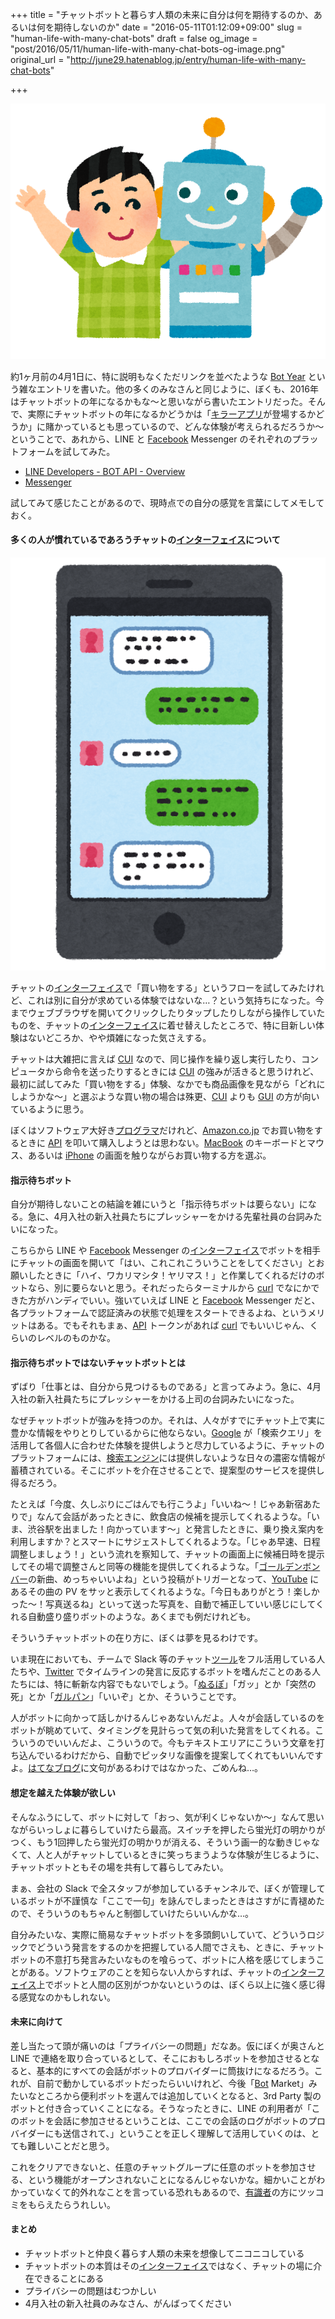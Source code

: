 +++
title = "チャットボットと暮らす人類の未来に自分は何を期待するのか、あるいは何を期待しないのか"
date = "2016-05-11T01:12:09+09:00"
slug = "human-life-with-many-chat-bots"
draft = false
og_image = "post/2016/05/11/human-life-with-many-chat-bots-og-image.png"
original_url = "http://june29.hatenablog.jp/entry/human-life-with-many-chat-bots"

+++

<p><span itemscope itemtype="http://schema.org/Photograph"><img src="/post/2016/05/11/human-life-with-many-chat-bots-20160511002338.png" alt="f:id:june29:20160511002338p:plain" title="f:id:june29:20160511002338p:plain" class="hatena-fotolife" itemprop="image"></span></p>

<p>約1ヶ月前の4月1日に、特に説明もなくただリンクを並べたような <a href="http://june29.hatenablog.jp/entry/bot-year">Bot Year</a> という雑なエントリを書いた。他の多くのみなさんと同じように、ぼくも、2016年はチャットボットの年になるかもな〜と思いながら書いたエントリだった。そんで、実際にチャットボットの年になるかどうかは「<a class="keyword" href="http://d.hatena.ne.jp/keyword/%A5%AD%A5%E9%A1%BC%A5%A2%A5%D7%A5%EA">キラーアプリ</a>が登場するかどうか」に賭かっているとも思っているので、どんな体験が考えられるだろうか〜ということで、あれから、LINE と <a class="keyword" href="http://d.hatena.ne.jp/keyword/Facebook">Facebook</a> Messenger のそれぞれのプラットフォームを試してみた。</p>

<ul>
<li><a href="https://developers.line.me/bot-api/overview">LINE Developers - BOT API - Overview</a></li>
<li><a href="https://messengerplatform.fb.com/">Messenger</a></li>
</ul>


<p>試してみて感じたことがあるので、現時点での自分の感覚を言葉にしてメモしておく。</p>

<h4>多くの人が慣れているであろうチャットの<a class="keyword" href="http://d.hatena.ne.jp/keyword/%A5%A4%A5%F3%A5%BF%A1%BC%A5%D5%A5%A7%A5%A4%A5%B9">インターフェイス</a>について</h4>

<p><span itemscope itemtype="http://schema.org/Photograph"><img src="/post/2016/05/11/human-life-with-many-chat-bots-20160511002358.png" alt="f:id:june29:20160511002358p:plain" title="f:id:june29:20160511002358p:plain" class="hatena-fotolife" itemprop="image"></span></p>

<p>チャットの<a class="keyword" href="http://d.hatena.ne.jp/keyword/%A5%A4%A5%F3%A5%BF%A1%BC%A5%D5%A5%A7%A5%A4%A5%B9">インターフェイス</a>で「買い物をする」というフローを試してみたけれど、これは別に自分が求めている体験ではないな…？という気持ちになった。今までウェブブラウザを開いてクリックしたりタップしたりしながら操作していたものを、チャットの<a class="keyword" href="http://d.hatena.ne.jp/keyword/%A5%A4%A5%F3%A5%BF%A1%BC%A5%D5%A5%A7%A5%A4%A5%B9">インターフェイス</a>に着せ替えしたところで、特に目新しい体験はないどころか、やや煩雑になった気さえする。</p>

<p>チャットは大雑把に言えば <a class="keyword" href="http://d.hatena.ne.jp/keyword/CUI">CUI</a> なので、同じ操作を繰り返し実行したり、コンピュータから命令を送ったりするときには <a class="keyword" href="http://d.hatena.ne.jp/keyword/CUI">CUI</a> の強みが活きると思うけれど、最初に試してみた「買い物をする」体験、なかでも商品画像を見ながら「どれにしようかな〜」と選ぶような買い物の場合は殊更、<a class="keyword" href="http://d.hatena.ne.jp/keyword/CUI">CUI</a> よりも <a class="keyword" href="http://d.hatena.ne.jp/keyword/GUI">GUI</a> の方が向いているように思う。</p>

<p>ぼくはソフトウェア大好き<a class="keyword" href="http://d.hatena.ne.jp/keyword/%A5%D7%A5%ED%A5%B0%A5%E9%A5%DE">プログラマ</a>だけれど、<a class="keyword" href="http://d.hatena.ne.jp/keyword/Amazon.co.jp">Amazon.co.jp</a> でお買い物をするときに <a class="keyword" href="http://d.hatena.ne.jp/keyword/API">API</a> を叩いて購入しようとは思わない。<a class="keyword" href="http://d.hatena.ne.jp/keyword/MacBook">MacBook</a> のキーボードとマウス、あるいは <a class="keyword" href="http://d.hatena.ne.jp/keyword/iPhone">iPhone</a> の画面を触りながらお買い物する方を選ぶ。</p>

<h4>指示待ちボット</h4>

<p>自分が期待しないことの結論を雑にいうと「指示待ちボットは要らない」になる。急に、4月入社の新入社員たちにプレッシャーをかける先輩社員の台詞みたいになった。</p>

<p>こちらから LINE や <a class="keyword" href="http://d.hatena.ne.jp/keyword/Facebook">Facebook</a> Messenger の<a class="keyword" href="http://d.hatena.ne.jp/keyword/%A5%A4%A5%F3%A5%BF%A1%BC%A5%D5%A5%A7%A5%A4%A5%B9">インターフェイス</a>でボットを相手にチャットの画面を開いて「はい、これこれこういうことをしてください」とお願いしたときに「ハイ、ワカリマシタ！ヤリマス！」と作業してくれるだけのボットなら、別に要らないと思う。それだったらターミナルから <a class="keyword" href="http://d.hatena.ne.jp/keyword/curl">curl</a> でなにかできた方がハンディでいい。強いていえば LINE と <a class="keyword" href="http://d.hatena.ne.jp/keyword/Facebook">Facebook</a> Messenger だと、各プラットフォームで認証済みの状態で処理をスタートできるよね、というメリットはある。でもそれもまぁ、<a class="keyword" href="http://d.hatena.ne.jp/keyword/API">API</a> トークンがあれば <a class="keyword" href="http://d.hatena.ne.jp/keyword/curl">curl</a> でもいいじゃん、くらいのレベルのものかな。</p>

<h4>指示待ちボットではないチャットボットとは</h4>

<p>ずばり「仕事とは、自分から見つけるものである」と言ってみよう。急に、4月入社の新入社員たちにプレッシャーをかける上司の台詞みたいになった。</p>

<p>なぜチャットボットが強みを持つのか。それは、人々がすでにチャット上で実に豊かな情報をやりとりしているからに他ならない。<a class="keyword" href="http://d.hatena.ne.jp/keyword/Google">Google</a> が「検索クエリ」を活用して各個人に合わせた体験を提供しようと尽力しているように、チャットのプラットフォームには、<a class="keyword" href="http://d.hatena.ne.jp/keyword/%B8%A1%BA%F7%A5%A8%A5%F3%A5%B8%A5%F3">検索エンジン</a>には提供しないような日々の濃密な情報が蓄積されている。そこにボットを介在させることで、提案型のサービスを提供し得るだろう。</p>

<p>たとえば「今度、久しぶりにごはんでも行こうよ」「いいね〜！じゃあ新宿あたりで」なんて会話があったときに、飲食店の候補を提示してくれるような。「いま、渋谷駅を出ました！向かっています〜」と発言したときに、乗り換え案内を利用しますか？とスマートにサジェストしてくれるような。「じゃあ早速、日程調整しましょう！」という流れを察知して、チャットの画面上に候補日時を提示してその場で調整さんと同等の機能を提供してくれるような。「<a class="keyword" href="http://d.hatena.ne.jp/keyword/%A5%B4%A1%BC%A5%EB%A5%C7%A5%F3%A5%DC%A5%F3%A5%D0%A1%BC">ゴールデンボンバー</a>の新曲、めっちゃいいよね」という投稿がトリガーとなって、<a class="keyword" href="http://d.hatena.ne.jp/keyword/YouTube">YouTube</a> にあるその曲の PV をサッと表示してくれるような。「今日もありがとう！楽しかった〜！写真送るね」といって送った写真を、自動で補正していい感じにしてくれる自動盛り盛りボットのような。あくまでも例だけれども。</p>

<p>そういうチャットボットの在り方に、ぼくは夢を見るわけです。</p>

<p>いま現在においても、チームで Slack 等のチャット<a class="keyword" href="http://d.hatena.ne.jp/keyword/%A5%C4%A1%BC%A5%EB">ツール</a>をフル活用している人たちや、<a class="keyword" href="http://d.hatena.ne.jp/keyword/Twitter">Twitter</a> でタイムラインの発言に反応するボットを嗜んだことのある人たちには、特に斬新な内容でもないでしょう。「<a class="keyword" href="http://d.hatena.ne.jp/keyword/%A4%CC%A4%EB%A4%DD">ぬるぽ</a>」「ガッ」とか「突然の死」とか「<a class="keyword" href="http://d.hatena.ne.jp/keyword/%A5%AC%A5%EB%A5%D1%A5%F3">ガルパン</a>」「いいぞ」とか、そういうことです。</p>

<p>人がボットに向かって話しかけるんじゃあないんだよ。人々が会話しているのをボットが眺めていて、タイミングを見計らって気の利いた発言をしてくれる。こういうのでいいんだよ、こういうので。今もテキストエリアにこういう文章を打ち込んでいるわけだから、自動でピッタリな画像を提案してくれてもいいんですよ。<a class="keyword" href="http://d.hatena.ne.jp/keyword/%A4%CF%A4%C6%A4%CA%A5%D6%A5%ED%A5%B0">はてなブログ</a>に文句があるわけではなかった、ごめんね…。</p>

<h4>想定を越えた体験が欲しい</h4>

<p>そんなふうにして、ボットに対して「おっ、気が利くじゃないか〜」なんて思いながらいっしょに暮らしていけたら最高。スイッチを押したら蛍光灯の明かりがつく、もう1回押したら蛍光灯の明かりが消える、そういう画一的な動きじゃなくて、人と人がチャットしているときに笑っちまうような体験が生じるように、チャットボットともその場を共有して暮らしてみたい。</p>

<p>まぁ、会社の Slack で全スタッフが参加しているチャンネルで、ぼくが管理しているボットが不謹慎な「ここで一句」を詠んでしまったときはさすがに青褪めたので、そういうのもちゃんと制御していけたらいいんかな…。</p>

<p>自分みたいな、実際に簡易なチャットボットを多頭飼いしていて、どういうロジックでどういう発言をするのかを把握している人間でさえも、ときに、チャットボットの不意打ち発言みたいなものを喰らって、ボットに人格を感じてしまうことがある。ソフトウェアのことを知らない人からすれば、チャットの<a class="keyword" href="http://d.hatena.ne.jp/keyword/%A5%A4%A5%F3%A5%BF%A1%BC%A5%D5%A5%A7%A5%A4%A5%B9">インターフェイス</a>上でボットと人間の区別がつかないというのは、ぼくら以上に強く感じ得る感覚なのかもしれない。</p>

<h4>未来に向けて</h4>

<p>差し当たって頭が痛いのは「プライバシーの問題」だなあ。仮にぼくが奥さんと LINE で連絡を取り合っているとして、そこにおもしろボットを参加させるとなると、基本的にすべての会話がボットのプロバイダーに筒抜けになるだろう。これが、自前で動かしているボットだったらいいけれど、今後「<a class="keyword" href="http://d.hatena.ne.jp/keyword/Bot">Bot</a> Market」みたいなところから便利ボットを選んでは追加していくとなると、3rd Party 製のボットと付き合っていくことになる。そうなったときに、LINE の利用者が「このボットを会話に参加させるということは、ここでの会話のログがボットのプロバイダーにも送信されて、」ということを正しく理解して活用していくのは、とても難しいことだと思う。</p>

<p>これをクリアできないと、任意のチャットグループに任意のボットを参加させる、という機能がオープンされないことになるんじゃないかな。細かいことがわかっていなくて的外れなことを言っている恐れもあるので、<a class="keyword" href="http://d.hatena.ne.jp/keyword/%CD%AD%BC%B1%BC%D4">有識者</a>の方にツッコミをもらえたらうれしい。</p>

<h4>まとめ</h4>

<ul>
<li>チャットボットと仲良く暮らす人類の未来を想像してニコニコしている</li>
<li>チャットボットの本質はその<a class="keyword" href="http://d.hatena.ne.jp/keyword/%A5%A4%A5%F3%A5%BF%A1%BC%A5%D5%A5%A7%A5%A4%A5%B9">インターフェイス</a>ではなく、チャットの場に介在できることにある</li>
<li>プライバシーの問題はむつかしい</li>
<li>4月入社の新入社員のみなさん、がんばってください</li>
</ul>
